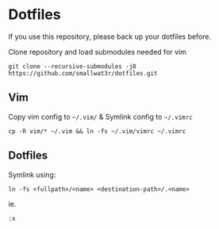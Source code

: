 # Dotfiles  

If you use this repository, please back up your dotfiles before.  

Clone repository and load submodules needed for vim  
```
git clone --recursive-submodules -j8 https://github.com/smallwat3r/dotfiles.git
```

## Vim  
Copy vim config to `~/.vim/` & Symlink config to `~/.vimrc`
```
cp -R vim/* ~/.vim && ln -fs ~/.vim/vimrc ~/.vimrc
```

## Dotfiles  
Symlink using:  
```
ln -fs <fullpath>/<name> <destination-path>/.<name>
```

ie.  
```
:x
```
